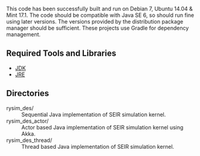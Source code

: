 This code has been successfully built and run on Debian 7, Ubuntu 14.04 & Mint
17.1. The code should be compatible with Java SE 6, so should run fine using
later versions. The versions provided by the distribution package manager should
be sufficient. These projects use Gradle for dependency management.

## Required Tools and Libraries
- [JDK](http://www.oracle.com/technetwork/java/javase/downloads/index.html)
- [JRE](http://www.oracle.com/technetwork/java/javase/downloads/index.html)

## Directories
<dl>
<dt>rysim_des/</dt>
<dd>Sequential Java implementation of SEIR simulation kernel.</dd>
<dt>rysim_des_actor/</dt>
<dd>Actor based Java implementation of SEIR simulation kernel using Akka.</dd>
<dt>rysim_des_thread/</dt>
<dd>Thread based Java implementation of SEIR simulation kernel.</dd>
</dl>